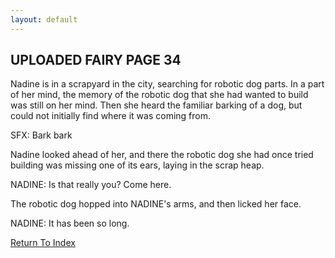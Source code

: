 ```yaml
---
layout: default
---
```

## UPLOADED FAIRY PAGE 34
Nadine is in a scrapyard in the city, searching for robotic dog parts. In a part of her mind, the memory of the robotic dog that she had wanted to build was still on her mind.
Then she heard the familiar barking of a dog, but could not initially find where it was coming from.

SFX: Bark bark

Nadine looked ahead of her, and there the robotic dog she had once tried building was missing one of its ears, laying in the scrap heap.

NADINE: Is that really you? Come here.

The robotic dog hopped into NADINE's arms, and then licked her face.

NADINE: It has been so long.

[Return To Index](https://lwflouisa.github.io/uploadedfairyalt/script_index.html)
